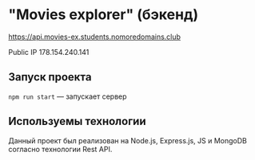 # "Movies explorer" (бэкенд)

https://api.movies-ex.students.nomoredomains.club

Public IP 178.154.240.141

## Запуск проекта

`npm run start` — запускает сервер


## Используемы технологии

Данный проект был реализован на Node.js, Express.js, JS и MongoDB согласно технологии Rest API.
